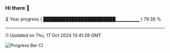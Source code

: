 ### Hi there 👋

⏳ Year progress { ███████████████████████▁▁▁▁▁▁▁ } 79.39 %

---

⏰ Updated on Thu, 17 Oct 2024 13:41:28 GMT

![Progress Bar CI](https://github.com/IshwaranRudhara/GIT-ACTION/workflows/Progress%20Bar%20CI/badge.svg)
